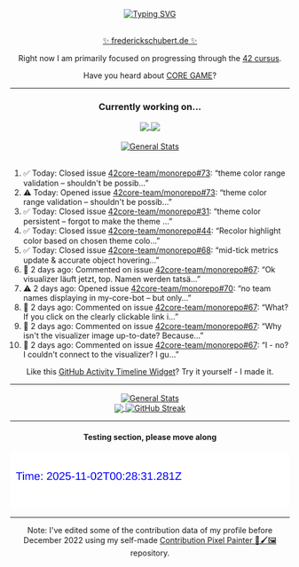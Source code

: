 <div align="center">
	<a href="https://git.io/typing-svg"><img src="https://readme-typing-svg.demolab.com?font=Fira+Code&size=30&pause=1000&color=70A5FD&background=1A1B27&center=true&vCenter=true&repeat=false&random=false&width=550&lines=%F0%9F%91%8B+Hello+World!+I'm+Freddy!+%F0%9F%96%96" alt="Typing SVG" /></a>
</div>
<br>
<div align="center">
	<p></p><a href="https://frederickschubert.de">✨ frederickschubert.de ✨</a></p>
	<p>Right now I am primarily focused on progressing through the <a href="https://github.com/FreddyMSchubert/42_cursus">42 cursus</a>.</p>
	<p>Have you heard about <a href="https://coregame.de/">CORE GAME</a>?</p>
</div>

<hr>

<div align="center">

### Currently working on...

<!-- [![current_repo](https://github-readme-stats.vercel.app/api/pin/?username=FreddyMSchubert&repo=Crafty_Concoctions&theme=tokyonight)](https://github.com/FreddyMSchubert/Crafty_Concoctions) -->

<div align="center">
	<a href="https://github.com/Reptudn/42_transcendence" target="_blank">
		<img align="center" src="https://github-readme-stats.vercel.app/api/pin/?username=Reptudn&repo=42_transcendence&theme=tokyonight" />
	</a>
	<a href="https://github.com/42core-team/monorepo" target="_blank">
		<img align="center" src="https://github-readme-stats.vercel.app/api/pin/?username=42core-team&repo=monorepo&theme=tokyonight" />
	</a>
</div>

<br>

<div align="center">
	<a href="https://github.com/FreddyMSchubert/42_cursus" target="_blank">
		<img align="center" src="https://github-readme-stats.vercel.app/api/pin/?username=FreddyMSchubert&repo=42_cursus&theme=tokyonight" alt="General Stats" />
	</a>
</div>

<br>

<div align="left">
<ol>
<!-- ACTIVITY:START -->
<li>✅ Today: Closed issue <a href="https://github.com/42core-team/monorepo/issues/73">42core-team/monorepo#73</a>: “theme color range validation – shouldn't be possib…”</li>
<li>⚠️ Today: Opened issue <a href="https://github.com/42core-team/monorepo/issues/73">42core-team/monorepo#73</a>: “theme color range validation – shouldn't be possib…”</li>
<li>✅ Today: Closed issue <a href="https://github.com/42core-team/monorepo/issues/31">42core-team/monorepo#31</a>: “theme color persistent – forgot to make the theme …”</li>
<li>✅ Today: Closed issue <a href="https://github.com/42core-team/monorepo/issues/44">42core-team/monorepo#44</a>: “Recolor highlight color based on chosen theme colo…”</li>
<li>✅ Today: Closed issue <a href="https://github.com/42core-team/monorepo/issues/68">42core-team/monorepo#68</a>: “mid-tick metrics update & accurate object hovering…”</li>
<li>💬 2 days ago: Commented on issue <a href="https://github.com/42core-team/monorepo/issues/67#issuecomment-3240392490">42core-team/monorepo#67</a>: “Ok visualizer läuft jetzt, top. Namen werden tatsä…”</li>
<li>⚠️ 2 days ago: Opened issue <a href="https://github.com/42core-team/monorepo/issues/70">42core-team/monorepo#70</a>: “no team names displaying in my-core-bot – but only…”</li>
<li>💬 2 days ago: Commented on issue <a href="https://github.com/42core-team/monorepo/issues/67#issuecomment-3240369259">42core-team/monorepo#67</a>: “What? If you click on the clearly clickable link i…”</li>
<li>💬 2 days ago: Commented on issue <a href="https://github.com/42core-team/monorepo/issues/67#issuecomment-3240362696">42core-team/monorepo#67</a>: “Why isn't the visualizer image up-to-date? Because…”</li>
<li>💬 2 days ago: Commented on issue <a href="https://github.com/42core-team/monorepo/issues/67#issuecomment-3240360388">42core-team/monorepo#67</a>: “I - no? I couldn't connect to the visualizer? I gu…”</li>
<!-- ACTIVITY:END -->
</ol>
</div>

Like this [GitHub Activity Timeline Widget](https://github.com/FreddyMSchubert/github-activity-timeline)? Try it yourself - I made it.

<hr>

<div align="center">
	<a href="https://github.com/anuraghazra/github-readme-stats" target="_blank">
		<img height=200 align="center" src="https://github-readme-stats.vercel.app/api?username=FreddyMSchubert&show_icons=true&theme=tokyonight&card_width=650" alt="General Stats" />
	</a>
</div>

<div align="center">
	<a href="https://github.com/anuraghazra/github-readme-stats" target="_blank">
		<img height=200 align="center" src="https://github-readme-stats.vercel.app/api/top-langs/?username=FreddyMSchubert&layout=donut&theme=tokyonight&card_width=320">
	</a>
	<a href="https://github.com/DenverCoder1/github-readme-streak-stats" target="_blank">
		<img height=200 align="center" src="https://streak-stats.demolab.com?user=FreddyMSchubert&theme=tokyonight&date_format=j%20M%5B%20Y%5D&card_width=320&card_height=200&hide_total_contributions=true" alt="GitHub Streak" />
	</a>
</div>

<hr>

#### Testing section, please move along

![GitHub Defenders SVG](https://github.com/FreddyMSchubert/FreddyMSchubert/blob/github_defenders_output/output.svg)

<hr>

Note: I've edited some of the contribution data of my profile before December 2022 using my self-made [Contribution Pixel Painter 🎨🖌️🖼️](https://github.com/FreddyMSchubert/contribution-pixel-painter) repository.
